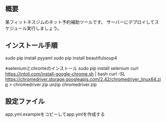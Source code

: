 ## 概要
某フィットネスジムのネット予約補助ツールです。
サーバーにデプロイしてスケジュール実行しましょう。

## インストール手順

sudo pip install pyyaml
sudo pip install beautifulsoup4

※seleniumとchromeのインストール
sudo pip install selenium
curl https://intoli.com/install-google-chrome.sh | bash
curl -SL https://chromedriver.storage.googleapis.com/2.42/chromedriver_linux64.zip > chromedriver.zip
unzip chromedriver.zip

## 設定ファイル
app.yml.exampleをコピーしてapp.ymlを作成する
